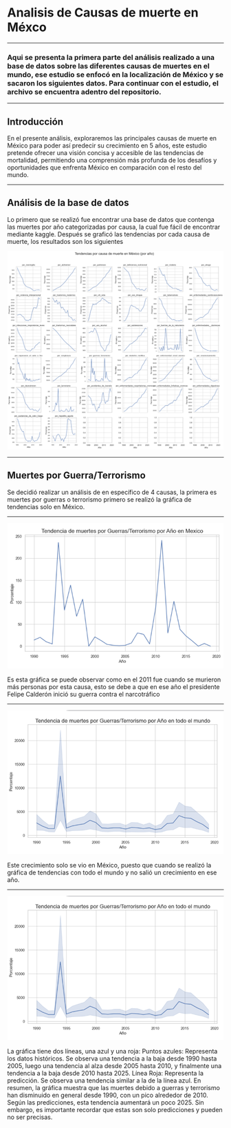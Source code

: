 # Analisis de Causas de muerte en Méxco
---
### Aqui se presenta la primera parte del análisis realizado a una base de datos sobre las diferentes causas de muertes en el mundo, ese estudio se enfocó en la localización de México y se sacaron los siguientes datos. Para continuar con el estudio, el archivo se encuentra adentro del repositorio.
---
## Introducción

En el presente análisis, exploraremos las
principales causas de muerte en México para
poder así predecir su crecimiento en 5 años, este
estudio pretende ofrecer una visión concisa y
accesible de las tendencias de mortalidad,
permitiendo una comprensión más profunda de
los desafíos y oportunidades que enfrenta
México en comparación con el resto del mundo.

---

## Análisis de la base de datos

Lo primero que se realizó fue encontrar una base de datos que contenga las muertes
por año categorizadas por causa, la cual fue fácil de encontrar mediante kaggle.
Después se graficó las tendencias por cada causa de muerte, los resultados son los
siguientes

![Gráfica](https://github.com/UP210709/Proyecto-Mate/blob/main/Imagenes/Tendenciasmuertes.png)  

---
## Muertes por Guerra/Terrorismo

Se decidió realizar un análisis de en específico de 4 causas, la primera es muertes por
guerras o terrorismo primero se realizó la gráfica de tendencias solo en México.

---

![Gráfica2](https://github.com/UP210709/Proyecto-Mate/blob/main/Imagenes/Grafica2.png)  

Es esta gráfica se puede observar
como en el 2011 fue cuando se
murieron más personas por esta
causa, esto se debe a que en ese
año el presidente Felipe Calderón
inició su guerra contra el
narcotráfico

---

![Gráfica1](https://github.com/UP210709/Proyecto-Mate/blob/main/Imagenes/Grafica3.png)  

Este crecimiento solo se vio
en México, puesto que
cuando se realizó la gráfica de
tendencias con todo el
mundo y no salió un
crecimiento en ese año.

---

![Gráfica1](https://github.com/UP210709/Proyecto-Mate/blob/main/Imagenes/Grafica3.png)  


La gráfica tiene dos líneas, una azul y una roja:
Puntos azules: Representa los datos históricos. Se observa una tendencia a la baja desde
1990 hasta 2005, luego una tendencia al alza desde 2005 hasta 2010, y finalmente una
tendencia a la baja desde 2010 hasta 2025.
Línea Roja: Representa la predicción. Se observa una tendencia similar a la de la línea
azul.
En resumen, la gráfica muestra que las muertes debido a guerras y terrorismo han
disminuido en general desde 1990, con un pico alrededor de 2010. Según las predicciones,
esta tendencia aumentará un poco 2025. Sin embargo, es importante recordar que estas son
solo predicciones y pueden no ser precisas.
